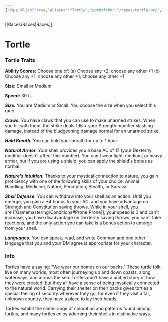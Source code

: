 ```yaml
---
{"dg-publish":true,"aliases":"Tortle","permalink":"/races/tortle-pr/","dgHomeLink":false,"dgPassFrontmatter":true}
---
```


[[Races/Races|Races]]
# Tortle

### Tortle Traits
**Ability Scores:** Choose one of: (a) Choose any +2; choose any other +1 (b) Choose any +1; choose any other +1; choose any other +1

**Size:** Small or Medium

**Speed:** 30 ft. 

***Size.*** You are Medium or Small. You choose the size when you select this race.

***Claws.*** You have claws that you can use to make unarmed strikes. When you hit with them, the strike deals 1d6 + your Strength modifier slashing damage, instead of the bludgeoning damage normal for an unarmed strike.

***Hold Breath.*** You can hold your breath for up to 1 hour.

***Natural Armor.*** Your shell provides you a base AC of 17 (your Dexterity modifier doesn't affect this number). You can't wear light, medium, or heavy armor, but if you are using a shield, you can apply the shield's bonus as normal.

***Nature's Intuition.*** Thanks to your mystical connection to nature, you gain proficiency with one of the following skills of your choice: Animal Handling, Medicine, Nature, Perception, Stealth, or Survival.

***Shell Defense.*** You can withdraw into your shell as an action. Until you emerge, you gain a +4 bonus to your AC, and you have advantage on Strength and Constitution saving throws. While in your shell, you are [[Gamemastering/Conditions#Prone|Prone]], your speed is 0 and can't increase, you have disadvantage on Dexterity saving throws, you can't take reactions, and the only action you can take is a bonus action to emerge from your shell.

***Languages.*** You can speak, read, and write Common and one other language that you and your DM agree is appropriate for your character.

### Info
Tortles have a saying: "We wear our homes on our backs." These turtle folk live on many worlds, most often journeying up and down coasts, along waterways, and across the sea. Tortles don't have a unified story of how they were created, but they all have a sense of being mystically connected to the natural world. Carrying their shelter on their backs gives tortles a special feeling of security wherever they go, for even if they visit a far, unknown country, they have a place to lay their heads.

Tortles exhibit the same range of coloration and patterns found among turtles, and many tortles enjoy adorning their shells in distinctive ways.
